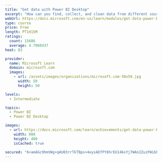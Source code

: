 ```yaml
---
title: "Get data with Power BI Desktop"
excerpt: "How can you find, collect, and clean data from different sources? Power BI is a tool for making sense of your data. You will learn tricks to make data-gathering easier."
webUrl: https://docs.microsoft.com/en-us/learn/modules/get-data-power-bi/
type: course
price: Free
length: PT1H15M
ratings:
  count: 15686
  average: 4.7060437
heat: 83

provider:
  name: Microsoft Learn
  domain: microsoft.com
  images:
    - url: /assets/images/organizations/microsoft.com-50x50.jpg
      width: 50
      height: 50

levels:
  - Intermediate

topics:
  - Power BI
  - Power BI Desktop

images:
  - url: https://docs.microsoft.com/learn/achievements/get-data-power-bi-desktop-social.png
    width: 800
    height: 400
    isCached: true

secured: "6+amAGc9hmVWg+qAU03rrTkTBps+4eysADfPY8hrEU146xYj7WAn2ZuzFWibkyM/ROrwemUskAs9a7/ME3wdq084e7u1PGgzyB8K0lx6Hb7mlsCSQZ0zdjHjafBwUnPRQwmzBkfRPL4O3kXJ10AVyMUXdSLm+NiEJRkoAysfUc5X20sXrmN2p4LlOXNVmM0JciLwATl4blOFkfcbCRdolE0mc4UXmtK2t9bwsukPSNfrW33WMdBGhz0hDq6ZGCicxmb+NNyQeEsOGJYNulvIL4DyKTuSuyTvxiObCXGhxEyuo5lRhaf5mkwKfDIlqKfm7LumYbjzrYRoEm++YKaDRWnesvw1tscAdLmh/yhpx6AwglFvkF+1hNJS8Ss+KL1OMhdj77NdNQYq1A3cLFId2cgpcIksmiItqshF7sXZ1brF0GJDQYwItfD0YJVdYwmv;gzv+k9vmPPE3nrMKTvTUxQ=="
---
```


